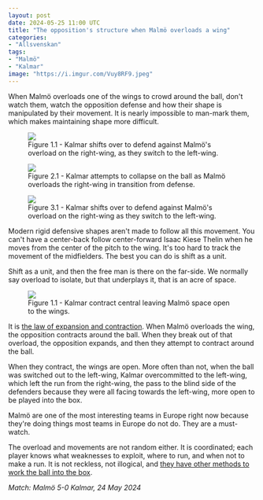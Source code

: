 ```yaml
---
layout: post
date: 2024-05-25 11:00 UTC
title: "The opposition's structure when Malmö overloads a wing"
categories:
- "Allsvenskan"
tags:
- "Malmö"
- "Kalmar"
image: "https://i.imgur.com/Vuy8RF9.jpeg"
---
```


When Malmö overloads one of the wings to crowd around the ball, don't watch them, watch the opposition defense and how their shape is manipulated by their movement. It is nearly impossible to man-mark them, which makes maintaining shape more difficult.

<!---more---> 

<figure>
    <img src="https://i.imgur.com/2iLTxpn.jpeg">
    <figcaption>Figure 1.1 - Kalmar shifts over to defend against Malmö's overload on the right-wing, as they switch to the left-wing.</figcaption>
</figure> 

<figure>
    <img src="https://i.imgur.com/FTngOFf.jpeg">
    <figcaption>Figure 2.1 - Kalmar attempts to collapse on the ball as Malmö overloads the right-wing in transition from defense.</figcaption>
</figure> 

<figure>
    <img src="https://i.imgur.com/Vuy8RF9.jpeg">
    <figcaption>Figure 3.1 - Kalmar shifts over to defend against Malmö's overload on the right-wing as they switch to the left-wing.</figcaption>
</figure> 

Modern rigid defensive shapes aren't made to follow all this movement. You can't have a center-back follow center-forward Isaac Kiese Thelin when he moves from the center of the pitch to the wing. It's too hard to track the movement of the midfielders. The best you can do is shift as a unit.

Shift as a unit, and then the free man is there on the far-side. We normally say overload to isolate, but that underplays it, that is an acre of space.

<figure>
    <img src="https://i.imgur.com/SRrWEML.jpeg">
    <figcaption>Figure 1.1 - Kalmar contract central leaving Malmö space open to the wings.</figcaption>
</figure> 

It is [the law of expansion and contraction](https://tacticsjournal.com/Liverpool-narrow-442-the-space-it-creates-with-expansion-and-contraction/). When Malmö overloads the wing, the opposition contracts around the ball. When they break out of that overload, the opposition expands, and then they attempt to contract around the ball. 

When they contract, the wings are open. More often than not, when the ball was switched out to the left-wing, Kalmar overcommitted to the left-wing, which left the run from the right-wing, the pass to the blind side of the defenders because they were all facing towards the left-wing, more open to be played into the box. 

Malmö are one of the most interesting teams in Europe right now because they're doing things most teams in Europe do not do. They are a must-watch.

The overload and movements are not random either. It is coordinated; each player knows what weaknesses to exploit, where to run, and when not to make a run. It is not reckless, not illogical, and [they have other methods to work the ball into the box](https://tacticsjournal.com/2024/05/22/pickpockets/).

*Match: Malmö 5-0 Kalmar, 24 May 2024*

